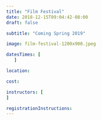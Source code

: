 ```yaml
---
title: "Film Festival"
date: 2018-12-15T09:04:42-08:00
draft: false

subtitle: "Coming Spring 2019"

image: film-festival-1200x900.jpeg

datesTimes: [ 
   ]

location:

cost:

instructors: [
]

registrationInstructions:
---
```

